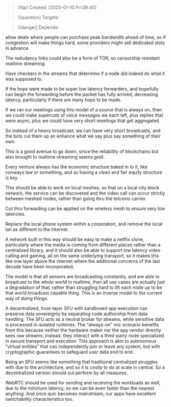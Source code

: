 
>[!tip] Created: [2025-01-10 Fri 09:40]

>[!question] Targets: 

>[!danger] Depends: 

allow deals where people can purchase peak bandwidth ahead of time, so if congestion will make things hard, some providers might sell dedicated slots in advance

The redudancy links could also be a form of TOR, so censorship resistant realtime streaming.

Have checkers in the streams that determine if a node did indeed do what it was supposed to.

If the hops were made to be super low latency forwarders, and hopefully can begin the forwarding before the packet has fully arrived, decreasing latency, particularly if there are many hops to be made.

If we ran our meetings using this model of a source that is always on, then we could make supercuts of voice messages we each left, plus replies that were async, plus we could have very short meetings that get aggregated.

So instead of a heavy broadcast, we can have very short broadcasts, and the bots cut them up an enhance what we say plus say something of their own.

This is a good avenue to go down, since the reliability of blockchains but also brought to realtime streaming seems gold.

Every venture always has the economic structure baked in to it, like conways law or something, and so having a clean and fair equity structure is key

This should be able to work on local meshes, so that on a local city block network, the service can be discovered and the video call can occur strictly between meshed nodes, rather than going thru the telcoms carrier.

Cut thru forwarding can be applied on the wireless mesh to ensure very low latencies.

Replace the local phone system within a corporation, and remove the local lan as different to the internet.

A network built in this way should be easy to make a netflix clone, particularly where the media is coming from different places rather than a centralized library, and it should also be able to support low latency video calling and gaming, all on the same underlying transport, so it makes this like one layer above the internet where the additional concerns of the last decade have been incorporated.

The model is that all sensors are broadcasting constantly, and are able to broadcast to the whole world in realtime, then all use cases are actually just a degradation of that, rather than struggling hard to lift each node up to be that world broadcast capable thing.  This is an inverse model to the current way of doing things.

A decentralized, trust-layer SFU with sandboxed app execution can preserve data sovereignty by separating code authorship from data handling. The SFU acts as a neutral broker for streams, while sensitive data is processed in isolated runtimes. The “always-on” mic scenario benefits from this because neither the hardware maker nor the app vendor directly sees raw streams; instead, they interact with a third-party node specialized in secure transport and execution. This approach is akin to autonomous “virtual entities” that can independently join or leave any system, but with cryptographic guarantees to safeguard user data end to end.

Being an SFU seems like something that traditional centralized struggles with due to the architecture, and so it is costly to do at scale in central.  So a decentralized version should out perform by all measures.

WebRTC should be used for sending and receiving the workloads as well, due to the minimum latency, so we can be even faster than the nearest anything.  And once quic becomes mainstream, our apps have excellent switchability characteristics too.